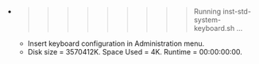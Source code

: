 * >>>>>>>>> Running inst-std-system-keyboard.sh ...
  * Insert keyboard configuration in Administration menu.
  * Disk size = 3570412K. Space Used = 4K. Runtime = 00:00:00:00.
